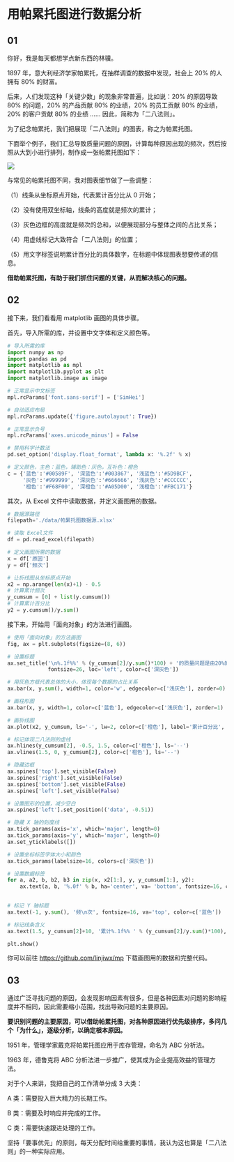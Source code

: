 #  用帕累托图进行数据分析

## 01

你好，我是每天都想学点新东西的林骥。

1897 年，意大利经济学家帕累托，在抽样调查的数据中发现，社会上 20% 的人拥有 80% 的财富。

后来，人们发现这种「关键少数」的现象非常普遍，比如说：20% 的原因导致 80% 的问题，20% 的产品贡献 80% 的业绩，20% 的员工贡献 80% 的业绩，20% 的客户贡献 80% 的业绩 …… 因此，简称为「二八法则」。

为了纪念帕累托，我们把展现「二八法则」的图表，称之为帕累托图。

下面举个例子，我们汇总导致质量问题的原因，计算每种原因出现的频次，然后按照从大到小进行排列，制作成一张帕累托图如下：

![ ](https://tva1.sinaimg.cn/large/007S8ZIlgy1ggfp2l5fhnj30so0l0gok.jpg)

与常见的帕累托图不同，我对图表细节做了一些调整：

（1）线条从坐标原点开始，代表累计百分比从 0 开始；

（2）没有使用双坐标轴，线条的高度就是频次的累计；

（3）灰色边框的高度就是频次的总和，以便展现部分与整体之间的占比关系；

（4）用虚线标记大致符合「二八法则」的位置；

（5）用文字标签说明累计百分比的具体数字，在标题中体现图表想要传递的信息。

**借助帕累托图，有助于我们抓住问题的关键，从而解决核心的问题。**

## 02

接下来，我们看看用 matplotlib 画图的具体步骤。

首先，导入所需的库，并设置中文字体和定义颜色等。

```python
# 导入所需的库
import numpy as np
import pandas as pd
import matplotlib as mpl
import matplotlib.pyplot as plt
import matplotlib.image as image

# 正常显示中文标签
mpl.rcParams['font.sans-serif'] = ['SimHei']

# 自动适应布局
mpl.rcParams.update({'figure.autolayout': True})

# 正常显示负号
mpl.rcParams['axes.unicode_minus'] = False

# 禁用科学计数法
pd.set_option('display.float_format', lambda x: '%.2f' % x) 

# 定义颜色，主色：蓝色，辅助色：灰色，互补色：橙色
c = {'蓝色':'#00589F', '深蓝色':'#003867', '浅蓝色':'#5D9BCF',
     '灰色':'#999999', '深灰色':'#666666', '浅灰色':'#CCCCCC',
     '橙色':'#F68F00', '深橙色':'#A05D00', '浅橙色':'#FBC171'}
```

其次，从 Excel 文件中读取数据，并定义画图用的数据。

```python
# 数据源路径
filepath='./data/帕累托图数据源.xlsx'

# 读取 Excel文件
df = pd.read_excel(filepath)

# 定义画图所需的数据
x = df['原因']
y = df['频次']

# 让折线图从坐标原点开始
x2 = np.arange(len(x)+1) - 0.5
# 计算累计频次
y_cumsum = [0] + list(y.cumsum())
# 计算累计百分比
y2 = y.cumsum()/y.sum()
```

接下来，开始用「面向对象」的方法进行画图。

```python
# 使用「面向对象」的方法画图
fig, ax = plt.subplots(figsize=(8, 6))

# 设置标题
ax.set_title('\n%.1f%%' % (y_cumsum[2]/y.sum()*100) + '的质量问题是由20%的原因引起的\n', 
             fontsize=26, loc='left', color=c['深灰色'])

# 用灰色方框代表总体的大小，体现每个数据的占比关系
ax.bar(x, y.sum(), width=1, color='w', edgecolor=c['浅灰色'], zorder=0)

# 画柱形图
ax.bar(x, y, width=1, color=c['蓝色'], edgecolor=c['浅灰色'], zorder=1)

# 画折线图
ax.plot(x2, y_cumsum, ls='-', lw=2, color=c['橙色'], label='累计百分比', zorder=2)

# 标记体现二八法则的虚线
ax.hlines(y_cumsum[2], -0.5, 1.5, color=c['橙色'], ls='--')
ax.vlines(1.5, 0, y_cumsum[2], color=c['橙色'], ls='--')

# 隐藏边框
ax.spines['top'].set_visible(False)
ax.spines['right'].set_visible(False)
ax.spines['bottom'].set_visible(False)
ax.spines['left'].set_visible(False)

# 设置图形的位置，减少空白
ax.spines['left'].set_position(('data', -0.51))

# 隐藏 X 轴的刻度线
ax.tick_params(axis='x', which='major', length=0)
ax.tick_params(axis='y', which='major', length=0)
ax.set_yticklabels([])

# 设置坐标标签字体大小和颜色
ax.tick_params(labelsize=16, colors=c['深灰色'])

# 设置数据标签
for a, a2, b, b2, b3 in zip(x, x2[1:], y, y_cumsum[1:], y2):
    ax.text(a, b, '%.0f' % b, ha='center', va= 'bottom', fontsize=16, color=c['蓝色'])
    

# 标记 Y 轴标题
ax.text(-1, y.sum(), '频\n次', fontsize=16, va='top', color=c['蓝色'])

# 标记线条含义
ax.text(1.5, y_cumsum[2]+10, '累计%.1f%% ' % (y_cumsum[2]/y.sum()*100), fontsize=16, color=c['橙色'], va='bottom', ha='right', zorder=5)

plt.show()
```

你可以前往 https://github.com/linjiwx/mp 下载画图用的数据和完整代码。

## 03

通过广泛寻找问题的原因，会发现影响因素有很多，但是各种因素对问题的影响程度并不相同，因此需要缩小范围，找出导致问题的主要原因。

**要识别问题的主要原因，可以借助帕累托图，对各种原因进行优先级排序，多问几个「为什么」，逐级分析，以确定根本原因。**

1951 年，管理学家戴克将帕累托图应用于库存管理，命名为 ABC 分析法。

1963 年，德鲁克将 ABC 分析法进一步推广，使其成为企业提高效益的管理方法。

对于个人来讲，我把自己的工作清单分成 3 大类：

A 类：需要投入巨大精力的长期工作。

B 类：需要及时响应并完成的工作。

C 类：需要快速跟进处理的工作。

坚持「要事优先」的原则，每天分配时间给重要的事情，我认为这也算是「二八法则」的一种实际应用。
